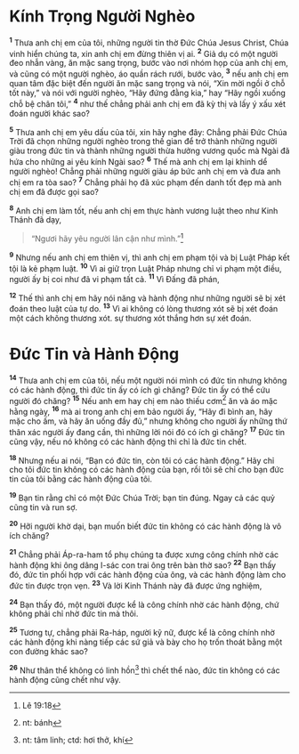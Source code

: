 # Kính Trọng Người Nghèo
<sup><b>1</b></sup> Thưa anh chị em của tôi, những người tin thờ Ðức Chúa Jesus Christ, Chúa vinh hiển chúng ta, xin anh chị em đừng thiên vị ai. <sup><b>2</b></sup> Giả dụ có một người đeo nhẫn vàng, ăn mặc sang trọng, bước vào nơi nhóm họp của anh chị em, và cũng có một người nghèo, áo quần rách rưới, bước vào, <sup><b>3</b></sup> nếu anh chị em quan tâm đặc biệt đến người ăn mặc sang trọng và nói, “Xin mời ngồi ở chỗ tốt này,” và nói với người nghèo, “Hãy đứng đằng kia,” hay “Hãy ngồi xuống chỗ bệ chân tôi,” <sup><b>4</b></sup> như thế chẳng phải anh chị em đã kỳ thị và lấy ý xấu xét đoán người khác sao?

<sup><b>5</b></sup> Thưa anh chị em yêu dấu của tôi, xin hãy nghe đây: Chẳng phải Ðức Chúa Trời đã chọn những người nghèo trong thế gian để trở thành những người giàu trong đức tin và thành những người thừa hưởng vương quốc mà Ngài đã hứa cho những ai yêu kính Ngài sao? <sup><b>6</b></sup> Thế mà anh chị em lại khinh dể người nghèo! Chẳng phải những người giàu áp bức anh chị em và đưa anh chị em ra tòa sao? <sup><b>7</b></sup> Chẳng phải họ đã xúc phạm đến danh tốt đẹp mà anh chị em đã được gọi sao?

<sup><b>8</b></sup> Anh chị em làm tốt, nếu anh chị em thực hành vương luật theo như Kinh Thánh đã dạy,


> “Ngươi hãy yêu người lân cận như mình.”[^1*]
>

<sup><b>9</b></sup> Nhưng nếu anh chị em thiên vị, thì anh chị em phạm tội và bị Luật Pháp kết tội là kẻ phạm luật. <sup><b>10</b></sup> Vì ai giữ trọn Luật Pháp nhưng chỉ vi phạm một điều, người ấy bị coi như đã vi phạm tất cả. <sup><b>11</b></sup> Vì Ðấng đã phán,

<sup><b>12</b></sup> Thế thì anh chị em hãy nói năng và hành động như những người sẽ bị xét đoán theo luật của tự do. <sup><b>13</b></sup> Vì ai không có lòng thương xót sẽ bị xét đoán một cách không thương xót. sự thương xót thắng hơn sự xét đoán.

# Ðức Tin và Hành Ðộng
<sup><b>14</b></sup> Thưa anh chị em của tôi, nếu một người nói mình có đức tin nhưng không có các hành động, thì đức tin ấy có ích gì chăng? Ðức tin ấy có thể cứu người đó chăng? <sup><b>15</b></sup> Nếu anh em hay chị em nào thiếu cơm[^1] ăn và áo mặc hằng ngày, <sup><b>16</b></sup> mà ai trong anh chị em bảo người ấy, “Hãy đi bình an, hãy mặc cho ấm, và hãy ăn uống đầy đủ,” nhưng không cho người ấy những thứ thân xác người ấy đang cần, thì những lời nói đó có ích gì chăng? <sup><b>17</b></sup> Ðức tin cũng vậy, nếu nó không có các hành động thì chỉ là đức tin chết.

<sup><b>18</b></sup> Nhưng nếu ai nói, “Bạn có đức tin, còn tôi có các hành động.” Hãy chỉ cho tôi đức tin không có các hành động của bạn, rồi tôi sẽ chỉ cho bạn đức tin của tôi bằng các hành động của tôi.

<sup><b>19</b></sup> Bạn tin rằng chỉ có một Ðức Chúa Trời; bạn tin đúng. Ngay cả các quỷ cũng tin và run sợ.

<sup><b>20</b></sup> Hỡi người khờ dại, bạn muốn biết đức tin không có các hành động là vô ích chăng?

<sup><b>21</b></sup> Chẳng phải Áp-ra-ham tổ phụ chúng ta được xưng công chính nhờ các hành động khi ông dâng I-sác con trai ông trên bàn thờ sao? <sup><b>22</b></sup> Bạn thấy đó, đức tin phối hợp với các hành động của ông, và các hành động làm cho đức tin được trọn vẹn. <sup><b>23</b></sup> Và lời Kinh Thánh này đã được ứng nghiệm,

<sup><b>24</b></sup> Bạn thấy đó, một người được kể là công chính nhờ các hành động, chứ không phải chỉ nhờ đức tin mà thôi.

<sup><b>25</b></sup> Tương tự, chẳng phải Ra-háp, người kỹ nữ, được kể là công chính nhờ các hành động khi nàng tiếp các sứ giả và bày cho họ trốn thoát bằng một con đường khác sao?

<sup><b>26</b></sup> Như thân thể không có linh hồn[^2] thì chết thể nào, đức tin không có các hành động cũng chết như vậy.

[^1]: nt: bánh
[^2]: nt: tâm linh; ctd: hơi thở, khí
[^1*]: Lê 19:18
